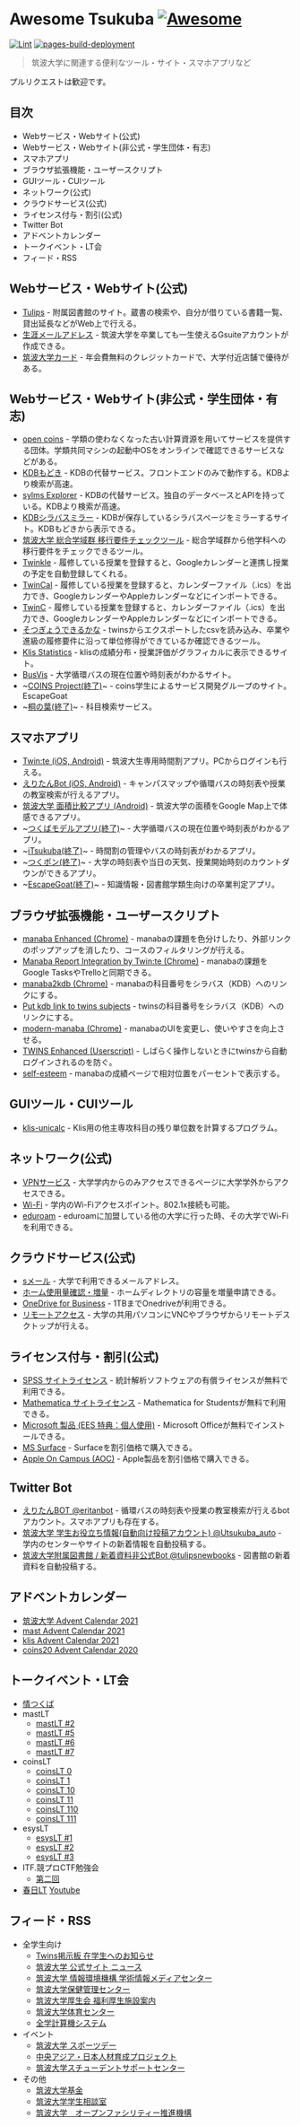 # Awesome Tsukuba [![Awesome](https://awesome.re/badge.svg)](https://awesome.re)

[![Lint](
  https://github.com/Make-IT-TSUKUBA/awesome-tsukuba/actions/workflows/lint.yml/badge.svg
)](
  https://github.com/Make-IT-TSUKUBA/awesome-tsukuba/actions/workflows/lint.yml
) [![pages-build-deployment](
  https://github.com/Make-IT-TSUKUBA/awesome-tsukuba/actions/workflows/pages/pages-build-deployment/badge.svg
)](
  https://github.com/Make-IT-TSUKUBA/awesome-tsukuba/actions/workflows/pages/pages-build-deployment
)

> 筑波大学に関連する便利なツール・サイト・スマホアプリなど

プルリクエストは歓迎です。

## 目次

- Webサービス・Webサイト(公式)
- Webサービス・Webサイト(非公式・学生団体・有志)
- スマホアプリ
- ブラウザ拡張機能・ユーザースクリプト
- GUIツール・CUIツール
- ネットワーク(公式)
- クラウドサービス(公式)
- ライセンス付与・割引(公式)
- Twitter Bot
- アドベントカレンダー
- トークイベント・LT会
- フィード・RSS

## Webサービス・Webサイト(公式)

- [Tulips](https://www.tulips.tsukuba.ac.jp/lib/) - 附属図書館のサイト。蔵書の検索や、自分が借りている書籍一覧、貸出延長などがWeb上で行える。
- [生涯メールアドレス](https://futureship.sec.tsukuba.ac.jp/alumni/mail/) - 筑波大学を卒業しても一生使えるGsuiteアカウントが作成できる。
- [筑波大学カード](https://futureship.sec.tsukuba.ac.jp/tsukubacard/) - 年会費無料のクレジットカードで、大学付近店舗で優待がある。

## Webサービス・Webサイト(非公式・学生団体・有志)

- [open coins](https://www.open.coins.tsukuba.ac.jp/) - 学類の使わなくなった古い計算資源を用いてサービスを提供する団体。学類共同マシンの起動中OSをオンラインで確認できるサービスなどがある。
- [KDBもどき](https://make-it-tsukuba.github.io/alternative-tsukuba-kdb/) - KDBの代替サービス。フロントエンドのみで動作する。KDBより検索が高速。
- [sylms Explorer](https://sylms-explorer.open.coins.tsukuba.ac.jp/) - KDBの代替サービス。独自のデータベースとAPIを持っている。KDBより検索が高速。
- [KDBシラバスミラー](https://github.com/Make-IT-TSUKUBA/alternative-tsukuba-syllabus/) - KDBが保存しているシラバスページをミラーするサイト。KDBもどきから表示できる。
- [筑波大学 総合学域群 移行要件チェックツール](https://boke.itsu.dev/scs-migration-checker/) - 総合学域群から他学科への移行要件をチェックできるツール。
- [Twinkle](https://app.twinkle.nandenjin.com/) - 履修している授業を登録すると、Googleカレンダーと連携し授業の予定を自動登録してくれる。
- [TwinCal](https://cal.tsukuba.io/) - 履修している授業を登録すると、カレンダーファイル（.ics）を出力でき、GoogleカレンダーやAppleカレンダーなどにインポートできる。
- [TwinC](https://mimori256.github.io/twinc/#/) - 履修している授業を登録すると、カレンダーファイル（.ics）を出力でき、GoogleカレンダーやAppleカレンダーなどにインポートできる。
- [そつぎょうできるかな](https://oshamashama.github.io/g-checker-for-itf/) - twinsからエクスポートしたcsvを読み込み、卒業や進級の履修要件に沿って単位修得ができているか確認できるツール。
- [Klis Statistics](https://argonism.github.io/KlisStatistics/) - klisの成績分布・授業評価がグラフィカルに表示できるサイト。
- [BusVis](https://busvis.herokuapp.com/) - 大学循環バスの現在位置や時刻表がわかるサイト。
- ~[COINS Project(終了)](https://web.archive.org/web/http://coins-p.cs.tsukuba.ac.jp/)~ - coins学生によるサービス開発グループのサイト。EscapeGoat
- ~[桐の葉(終了)](https://github.com/himkt/kirinoha)~ - 科目検索サービス。

## スマホアプリ

- [Twin:te (iOS, Android)](https://www.twinte.net/) - 筑波大生専用時間割アプリ。PCからログインも行える。
- [えりたんBot (iOS, Android)](https://eritanbot.net/) - キャンパスマップや循環バスの時刻表や授業の教室検索が行えるアプリ。
- [筑波大学 面積比較アプリ (Android)](https://play.google.com/store/apps/details?id=info.nakajimadevnakajima.tsukubaunivcompare) - 筑波大学の面積をGoogle Map上で体感できるアプリ。
- ~[つくばモデルアプリ(終了)](https://www.newforestar.com/tsukubamodelapp/)~ - 大学循環バスの現在位置や時刻表がわかるアプリ。
- ~[iTsukuba(終了)](https://app-liv.jp/1399122/)~ - 時間割の管理やバスの時刻表がわかるアプリ。
- ~[つくポン(終了)](https://iphone.308413110.com/ranking/detail/828517891/)~ - 大学の時刻表や当日の天気、授業開始時刻のカウントダウンができるアプリ。
- ~[EscapeGoat(終了)](https://github.com/makky3939/EscapeGoat)~ - 知識情報・図書館学類生向けの卒業判定アプリ。

## ブラウザ拡張機能・ユーザースクリプト

- [manaba Enhanced (Chrome)](https://chrome.google.com/webstore/detail/manaba-enhanced-for-tsuku/fldngcbchlbfgbccilklplmhljilhfch) - manabaの課題を色分けしたり、外部リンクのポップアップを消したり、コースのフィルタリングが行える。
- [Manaba Report Integration by Twin:te (Chrome)](https://chrome.google.com/webstore/detail/manaba-report-integration/gbcijpgbppbphpikpdohpgmpcgdemnai?hl=ja) - manabaの課題をGoogle TasksやTrelloと同期できる。
- [manaba2kdb (Chrome)](https://chrome.google.com/webstore/detail/manaba2kdb/ladninjcfokoplngpcmlfkijickcoanc) - manabaの科目番号をシラバス（KDB）へのリンクにする。
- [Put kdb link to twins subjects](https://chrome.google.com/webstore/detail/put-kdb-link-to-twins-sub/ddamljpbkecmjljapdkpepibancdiljd) - twinsの科目番号をシラバス（KDB）へのリンクにする。
- [modern-manaba (Chrome)](https://chrome.google.com/webstore/detail/modern-manaba/oimcohooopcpjnmdgijjicdhkifopbli) - manabaのUIを変更し、使いやすさを向上させる。
- [TWINS Enhanced (Userscript)](https://github.com/mkobayashime/twins-enhanced) - しばらく操作しないときにtwinsから自動ログインされるのを防ぐ。
- [self-esteem](https://github.com/yudukikun5120/self-esteem) - manabaの成績ページで相対位置をパーセントで表示する。

## GUIツール・CUIツール

- [klis-unicalc](https://github.com/Gild-shogi/klis-unicalc) - Klis用の他主専攻科目の残り単位数を計算するプログラム。

## ネットワーク(公式)

- [VPNサービス](https://www.cc.tsukuba.ac.jp/wp/service/vpn/) - 大学学内からのみアクセスできるページに大学学外からアクセスできる。
- [Wi-Fi](https://www.cc.tsukuba.ac.jp/wp/service/wireless/) - 学内のWi-Fiアクセスポイント。802.1x接続も可能。
- [eduroam](https://www.cc.tsukuba.ac.jp/wp/service/eduroam/) - eduroamに加盟している他の大学に行った時、その大学でWi-Fiを利用できる。

## クラウドサービス(公式)

- [sメール](https://cloudmail.u.tsukuba.ac.jp/) - 大学で利用できるメールアドレス。
- [ホーム使用量確認・増量](https://www.u.tsukuba.ac.jp/disk/) - ホームディレクトリの容量を増量申請できる。
- [OneDrive for Business](https://onedrive.live.com/about/ja-jp/signin/) - 1TBまでOnedriveが利用できる。
- [リモートアクセス](https://www.u.tsukuba.ac.jp/remote/) - 大学の共用パソコンにVNCやブラウザからリモートデスクトップが行える。

## ライセンス付与・割引(公式)

- [SPSS サイトライセンス](https://www.cc.tsukuba.ac.jp/wp/service/sl/spss/) - 統計解析ソフトウェアの有償ライセンスが無料で利用できる。
- [Mathematica サイトライセンス](https://www.cc.tsukuba.ac.jp/wp/service/sl/mathematica/) - Mathematica for Studentsが無料で利用できる。
- [Microsoft 製品 (EES 特典：個人使用)](https://www.cc.tsukuba.ac.jp/wp/service/sl/ees/tokuten/) - Microsoft Officeが無料でインストールできる。
- [MS Surface](https://www.cc.tsukuba.ac.jp/wp/service/surface/) - Surfaceを割引価格で購入できる。
- [Apple On Campus (AOC)](https://www.cc.tsukuba.ac.jp/wp/service/apple-on-campus/) - Apple製品を割引価格で購入できる。

## Twitter Bot

- [えりたんBOT @eritanbot](https://twitter.com/eritanbot) - 循環バスの時刻表や授業の教室検索が行えるbotアカウント。スマホアプリも存在する。
- [筑波大学 学生お役立ち情報(自動向け投稿アカウント) @Utsukuba_auto](https://twitter.com/Utsukuba_auto) - 学内のセンターやサイトの新着情報を自動投稿する。
- [筑波大学附属図書館 / 新着資料非公式Bot @tulipsnewbooks](https://twitter.com/tulipsnewbooks) - 図書館の新着資料を自動投稿する。

## アドベントカレンダー

- [筑波大学 Advent Calendar 2021](https://adventar.org/calendars/6472)
- [mast Advent Calendar 2021](https://adventar.org/calendars/6614)
- [klis Advent Calendar 2021](https://adventar.org/calendars/6617)
- [coins20 Advent Calendar 2020](https://adventar.org/calendars/6010)

## トークイベント・LT会

- [情つくば](https://www.youtube.com/channel/UCgNjwsxZCf4EInQuu06ZuUA)
- mastLT
  - [mastLT #2](https://togetter.com/li/296599)
  - [mastLT #5](https://ko31.github.io/atnd-archive/event/49644.html)
  - [mastLT #6](https://togetter.com/li/818833)
  - [mastLT #7](https://twipla.jp/events/211202)
- coinsLT
  - [coinsLT 0](https://atnd.org/events/51236)
  - [coinsLT 1](https://connpass.com/event/10073/)
  - [coinsLT 10](https://connpass.com/event/10782/)
  - [coinsLT 11](https://coinslt.connpass.com/event/17415/)
  - [coinsLT 110](https://connpass.com/event/152289/)
  - [coinsLT 111](https://connpass.com/event/173974/)
- esysLT
  - [esysLT #1](https://togetter.com/li/661516)
  - [esysLT #2](https://togetter.com/li/730719)
  - [esysLT #3](https://togetter.com/li/822356)
- ITF.競プロCTF勉強会
  - [第二回](https://atnd.org/events/73804)
- [春日LT](https://ko31.github.io/atnd-archive/event/87734.html) [Youtube](https://www.youtube.com/watch?v=oF6cuDEdlPY)

## フィード・RSS

- 全学生向け
  - [Twins掲示板 在学生へのお知らせ](https://mkobayashime.github.io/twins-announcements/twins-announcements-atom1.xml)
  - [筑波大学 公式サイト ニュース](https://www.tsukuba.ac.jp/news/rss)
  - [筑波大学 情報環境機構 学術情報メディアセンター](https://www.cc.tsukuba.ac.jp/wp/feed/)
  - [筑波大学保健管理センター](https://www.hokekan.tsukuba.ac.jp/feed)
  - [筑波大学厚生会 福利厚生施設案内](https://kosei.sec.tsukuba.ac.jp/feed/)
  - [筑波大学体育センター](https://www.sapec.tsukuba.ac.jp/?feed=rss2)
  - [全学計算機システム](https://www.u.tsukuba.ac.jp/feed/)
- イベント
  - [筑波大学 スポーツデー](https://www.spoday.info/feed/)
  - [中央アジア・日本人材育成プロジェクト](https://centralasia.jinsha.tsukuba.ac.jp/feed)
  - [筑波大学スチューデントサポートセンター](https://ssc.sec.tsukuba.ac.jp/feed)
- その他
  - [筑波大学基金](https://futureship.sec.tsukuba.ac.jp/news/rss)
  - [筑波大学学生相談室](https://soudan.sec.tsukuba.ac.jp/feed)
  - [筑波大学　オープンファシリティー推進機構](https://openfacility.sec.tsukuba.ac.jp/public/feed/)
